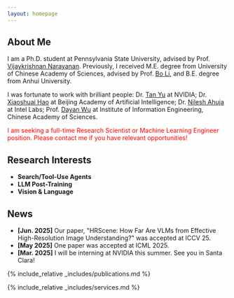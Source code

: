 ```yaml
---
layout: homepage
---
```


## About Me

I am a Ph.D. student at Pennsylvania State University, advised by Prof. [Vijaykrishnan Narayanan](https://sites.psu.edu/vijaykrishnannarayanan/). Previously, I received M.E. degree from University of Chinese Academy of Sciences, advised by Prof. [Bo Li](https://people.ucas.ac.cn/~iieLibo), and B.E. degree from Anhui University.

I was fortunate to work with brilliant people: Dr. [Tan Yu](https://sites.google.com/site/tanyuspersonalwebsite/) at NVIDIA; Dr. [Xiaoshuai Hao](https://scholar.google.com/citations?user=ui0lvY4AAAAJ) at Beijing Academy of Artificial Intelligence; Dr. [Nilesh Ahuja](https://scholar.google.com/citations?user=y9njJHAAAAAJ) at Intel Labs; Prof. [Dayan Wu](https://scholar.google.com/citations?user=O6g-IHsAAAAJ) at Institute of Information Engineering, Chinese Academy of Sciences.

<span style="color:red">I am seeking a full-time Research Scientist or Machine Learning Engineer position. Please contact me if you have relevant opportunities!</span>

## Research Interests
- **Search/Tool-Use Agents**
- **LLM Post-Training**
- **Vision & Language**

## News
- **[Jun. 2025]** Our paper, "HRScene: How Far Are VLMs from Effective High-Resolution Image Understanding?" was accepted at ICCV 25.
- **[May 2025]** One paper was accepted at ICML 2025.
- **[Mar. 2025]** I will be interning at NVIDIA this summer. See you in Santa Clara!

{% include_relative _includes/publications.md %}

{% include_relative _includes/services.md %}
